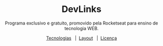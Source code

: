 <h1 align='center'>DevLinks</h1>

<p align='center'>
Programa exclusivo e gratuito, promovido pela Rocketseat para ensino de tecnologia WEB.
</p>

<p align='center'>
  <a href='#-tecnologias'>Tecnologias</a>&nbsp;&nbsp;&nbsp;|&nbsp;
  <a href='#-layout'>Layout</a>&nbsp;&nbsp;&nbsp;|&nbsp;
  <a href='#-memo-licença'>Licença</a>
</p>

<p align='center'>
  
</p>